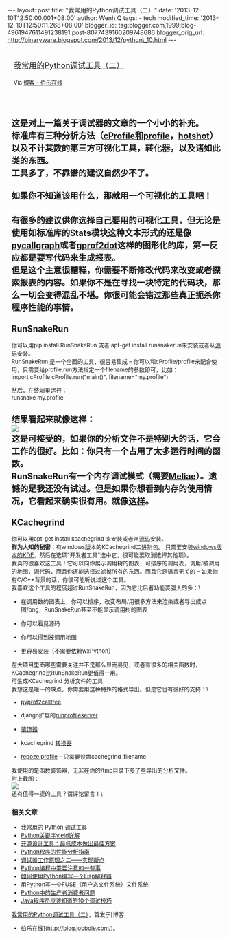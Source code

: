 --- layout: post title: "我常用的Python调试工具（二）" date:
'2013-12-10T12:50:00.001+08:00' author: Wenh Q tags: - tech
modified\_time: '2013-12-10T12:50:11.268+08:00' blogger\_id:
tag:blogger.com,1999:blog-4961947611491238191.post-8077439160209748686
blogger\_orig\_url:
http://binaryware.blogspot.com/2013/12/python\_10.html ---
<div style="margin: 10px; padding: 5px;">

<div style="font-size: 18px;">

[我常用的Python调试工具（二）](http://blog.jobbole.com/52090/)

</div>

<div style="font-size: 13px;">

Via [博客 - 伯乐在线](http://blog.jobbole.com/)

</div>

</div>

<div style="font-size: 13px; padding: 15px 0 10px 10px;">

这是对[上一篇关于调试器的文章](http://blog.jobbole.com/51062/)的一个小小的补充。\
标准库有三种分析方法（[cProfile和profile](http://docs.python.org/2/library/profile.html)，[hotshot](http://docs.python.org/2/library/hotshot.html)）以及不计其数的第三方可视化工具，转化器，以及诸如此类的东西。\
工具多了，不靠谱的建议自然少不了。\
\
如果你不知道该用什么，那就用一个可视化的工具吧！
------------------------------------------------

有很多的建议供你选择自己要用的可视化工具，但无论是使用如标准库的Stats模块这种文本形式的还是像[pycallgraph](http://pycallgraph.slowchop.com/)或者[gprof2dot](http://code.google.com/p/jrfonseca/wiki/Gprof2Dot)这样的图形化的库，第一反应都是要写代码来生成报表。\
但是这个主意很糟糕，你需要不断修改代码来改变或者探索报表的内容。如果你不是在寻找一块特定的代码块，那么一切会变得混乱不堪。你很可能会错过那些真正扼杀你程序性能的事情。\
\
RunSnakeRun
-----------

你可以用pip install RunSnakeRun 或者 apt-get install
runsnakerun来安装或者从[源码](http://www.vrplumber.com/programming/runsnakerun/)安装。\
RunSnakeRun 是一个全面的工具，很容易集成 –
你可以和cProfile/profile来配合使用，只需要给profile.run方法指定一个filename的参数即可，比如：\
    import cProfile  cProfile.run("main()", filename="my.profile")

然后，在终端里运行：\
    runsnake my.profile

结果看起来就像这样：\
![](http://ww4.sinaimg.cn/large/7cc829d3gw1ebdnskq7s4j20u80mg10o.jpg)\
这是可接受的，如果你的分析文件不是特别大的话，它会工作的很好。比如：你只有一个占用了太多运行时间的函数。\
RunSnakeRun有一个内存调试模式（需要[Meliae](https://launchpad.net/meliae)）。遗憾的是我还没有试过。但是如果你想看到内存的使用情况，它看起来确实很有用。就像[这样](http://www.vrplumber.com/programming/runsnakerun/meliae-sample.png)。\
\
KCachegrind
-----------

你可以用apt-get install kcachegrind
来安装或者从[源码](http://kcachegrind.sourceforge.net/html/Download.html)安装。\
**鲜为人知的秘密**：有windows版本的KCachegrind二进制包。
只需要安装[windows版本的KDE](http://windows.kde.org/download.php)，然后在选项"开发者工具"选中它，很可能要取消选择其他项）。\
我真的很喜欢这工具！它可以向你展示调用树的图表，可排序的调用表，调用/被调用的地图，源代码，而且你还能选择过滤掉所有的东西。而且它是语言无关的
– 如果你有C/C++背景的话，你很可能听说过这个工具。\
我喜欢这个工具的程度超过RunSnakeRun，因为它比后者功能要强大的多：\
-   在调用数的图表上，你可以排序，改变布局/用很多方法来渲染或者导出成点图/png，RunSnakeRun甚至不能显示调用树的图表

<!-- -->

-   你可以看见源码

<!-- -->

-   你可以得到被调用地图

<!-- -->

-   更容易安装（不需要依赖wxPython）

在大项目里面哪些需要关注并不是那么显而易见，或者有很多的相关函数时，KCachegrind比RunSnakeRun更值得一用。\
可生成KCachegrind 分析文件的工具\
我想这是唯一的缺点，你需要用这种特殊的格式导出。但是它也有很好的支持：\
-   [pyprof2calltree](https://bitbucket.org/ogrisel/pyprof2calltree)

<!-- -->

-   django扩展的[runprofileserver](https://github.com/django-extensions/django-extensions/blob/master/django_extensions/management/commands/runprofileserver.py)

<!-- -->

-   [装饰器](https://translate.svn.sourceforge.net/svnroot/translate/src/trunk/virtaal/devsupport/profiling.py)

<!-- -->

-   kcachegrind
    [转换器](http://packages.debian.org/en/stable/kcachegrind-converters)

<!-- -->

-   [repoze.profile](http://docs.repoze.org/profile/) –
    只需要设置cachegrind\_filename

我使用的是函数装饰器，无非在你的/tmp目录下多了些导出的分析文件。\
附上截图：\
![](http://ww1.sinaimg.cn/large/7cc829d3gw1ebdnslolxlj20uq0pl123.jpg)\
还有值得一提的工具？请评论留言！\
<div>

<div>

### 相关文章

-   [我常用的 Python 调试工具](http://blog.jobbole.com/51062/)
-   [Python关键字yield详解](http://blog.jobbole.com/28506/)
-   [开源设计工具：最低成本做出最佳方案](http://blog.jobbole.com/16596/)
-   [Python程序的性能分析指南](http://blog.jobbole.com/47619/)
-   [调试器工作原理之二——实现断点](http://blog.jobbole.com/23632/)
-   [Python编程中需要注意的一些事](http://blog.jobbole.com/19835/)
-   [如何使用Python编写一个Lisp解释器](http://blog.jobbole.com/47659/)
-   [用Python写一个FUSE（用户态文件系统）文件系统](http://blog.jobbole.com/51268/)
-   [Python中的生产者消费者问题](http://blog.jobbole.com/52412/)
-   [Java程序员应该知道的10个调试技巧](http://blog.jobbole.com/26435/)

</div>

</div>

[我常用的Python调试工具（二）](http://blog.jobbole.com/52090/)，首发于[博客
- 伯乐在线](http://blog.jobbole.com/)。

</div>
